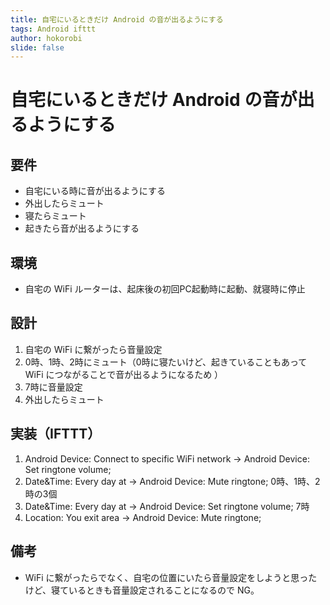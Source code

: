 ```yaml
---
title: 自宅にいるときだけ Android の音が出るようにする
tags: Android ifttt
author: hokorobi
slide: false
---
```

# 自宅にいるときだけ Android の音が出るようにする

## 要件
- 自宅にいる時に音が出るようにする
- 外出したらミュート
- 寝たらミュート
- 起きたら音が出るようにする

## 環境
- 自宅の WiFi ルーターは、起床後の初回PC起動時に起動、就寝時に停止

## 設計
1. 自宅の WiFi に繋がったら音量設定
2. 0時、1時、2時にミュート（0時に寝たいけど、起きていることもあって WiFi につながることで音が出るようになるため ）
3. 7時に音量設定
4. 外出したらミュート

## 実装（IFTTT）
1. Android Device: Connect to specific WiFi network -> Android Device: Set ringtone volume;
2. Date&Time: Every day at -> Android Device: Mute ringtone; 0時、1時、2時の3個
3. Date&Time: Every day at -> Android Device: Set ringtone volume; 7時
4. Location: You exit area -> Android Device: Mute ringtone;

## 備考
- WiFi に繋がったらでなく、自宅の位置にいたら音量設定をしようと思ったけど、寝ているときも音量設定されることになるので NG。

